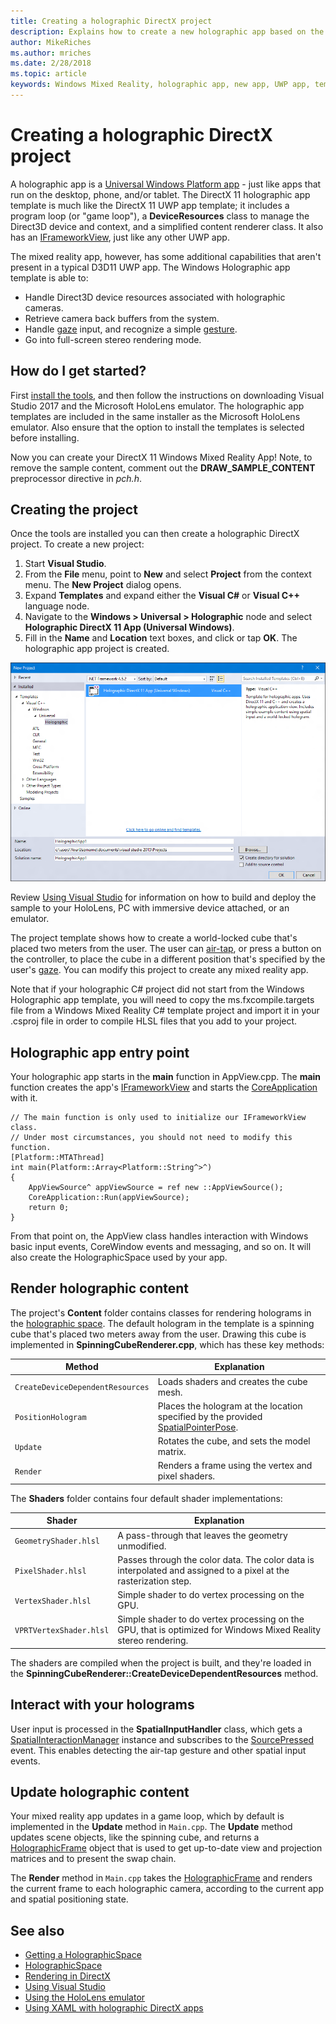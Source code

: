 ```yaml
---
title: Creating a holographic DirectX project
description: Explains how to create a new holographic app based on the Windows Mixed Reality app template.
author: MikeRiches
ms.author: mriches
ms.date: 2/28/2018
ms.topic: article
keywords: Windows Mixed Reality, holographic app, new app, UWP app, template app, holograms, new project, walkthrough, download, sample code
---
```




# Creating a holographic DirectX project

A holographic app is a [Universal Windows Platform app](https://msdn.microsoft.com/en-us/library/windows/apps/dn894631.aspx) - just like apps that run on the desktop, phone, and/or tablet. The DirectX 11 holographic app template is much like the DirectX 11 UWP app template; it includes a program loop (or "game loop"), a **DeviceResources** class to manage the Direct3D device and context, and a simplified content renderer class. It also has an [IFrameworkView](https://msdn.microsoft.com/en-us/library/windows/apps/windows.applicationmodel.core.iframeworkview.aspx), just like any other UWP app.

The mixed reality app, however, has some additional capabilities that aren't present in a typical D3D11 UWP app. The Windows Holographic app template is able to:
* Handle Direct3D device resources associated with holographic cameras.
* Retrieve camera back buffers from the system.
* Handle [gaze](gaze.md) input, and recognize a simple [gesture](gestures.md).
* Go into full-screen stereo rendering mode.

## How do I get started?

First [install the tools](install-the-tools.md), and then follow the instructions on downloading Visual Studio 2017 and the Microsoft HoloLens emulator. The holographic app templates are included in the same installer as the Microsoft HoloLens emulator. Also ensure that the option to install the templates is selected before installing.

Now you can create your DirectX 11 Windows Mixed Reality App! Note, to remove the sample content, comment out the **DRAW_SAMPLE_CONTENT** preprocessor directive in *pch.h*.

## Creating the project

Once the tools are installed you can then create a holographic DirectX project. To create a new project:
1. Start **Visual Studio**.
2. From the **File** menu, point to **New** and select **Project** from the context menu. The **New Project** dialog opens.
3. Expand **Templates** and expand either the **Visual C#** or **Visual C++** language node.
4. Navigate to the **Windows > Universal > Holographic** node and select **Holographic DirectX 11 App (Universal Windows)**.
5. Fill in the **Name** and **Location** text boxes, and click or tap **OK**. The holographic app project is created.

![Screenshot of the holographic app project template in Visual Studio](images/holographic-directx-app-cpp-new-project.png)

Review [Using Visual Studio](using-visual-studio.md) for information on how to build and deploy the sample to your HoloLens, PC with immersive device attached, or an emulator.

The project template shows how to create a world-locked cube that's placed two meters from the user. The user can [air-tap](gestures.md#air-tap), or press a button on the controller, to place the cube in a different position that's specified by the user's [gaze](gaze.md). You can modify this project to create any mixed reality app.

Note that if your holographic C# project did not start from the Windows Holographic app template, you will need to copy the ms.fxcompile.targets file from a Windows Mixed Reality C# template project and import it in your .csproj file in order to compile HLSL files that you add to your project.

## Holographic app entry point

Your holographic app starts in the **main** function in AppView.cpp. The **main** function creates the app's [IFrameworkView](https://msdn.microsoft.com/en-us/library/windows/apps/windows.applicationmodel.core.iframeworkview.aspx) and starts the [CoreApplication](https://msdn.microsoft.com/en-us/library/windows/apps/windows.applicationmodel.core.coreapplication.aspx) with it.




```
// The main function is only used to initialize our IFrameworkView class.
// Under most circumstances, you should not need to modify this function.
[Platform::MTAThread]
int main(Platform::Array<Platform::String^>^)
{
    AppViewSource^ appViewSource = ref new ::AppViewSource();
    CoreApplication::Run(appViewSource);
    return 0;
}
```

From that point on, the AppView class handles interaction with Windows basic input events, CoreWindow events and messaging, and so on. It will also create the HolographicSpace used by your app.

## Render holographic content

The project's **Content** folder contains classes for rendering holograms in the [holographic space](getting-a-holographicspace.md). The default hologram in the template is a spinning cube that's placed two meters away from the user. Drawing this cube is implemented in **SpinningCubeRenderer.cpp**, which has these key methods:

|  Method  |  Explanation | 
|----------|----------|
|  `CreateDeviceDependentResources` |  Loads shaders and creates the cube mesh. | 
|  `PositionHologram` |  Places the hologram at the location specified by the provided [SpatialPointerPose](https://msdn.microsoft.com/en-us/library/windows/apps/windows.ui.input.spatial.spatialpointerpose.aspx). | 
|  `Update` |  Rotates the cube, and sets the model matrix. | 
|  `Render` |  Renders a frame using the vertex and pixel shaders. | 

The **Shaders** folder contains four default shader implementations:

|  Shader  |  Explanation | 
|----------|----------|
|  `GeometryShader.hlsl` |  A pass-through that leaves the geometry unmodified. | 
|  `PixelShader.hlsl` |  Passes through the color data. The color data is interpolated and assigned to a pixel at the rasterization step. | 
|  `VertexShader.hlsl` |  Simple shader to do vertex processing on the GPU. | 
|  `VPRTVertexShader.hlsl` |  Simple shader to do vertex processing on the GPU, that is optimized for Windows Mixed Reality stereo rendering. | 

The shaders are compiled when the project is built, and they're loaded in the **SpinningCubeRenderer::CreateDeviceDependentResources** method.

## Interact with your holograms

User input is processed in the **SpatialInputHandler** class, which gets a [SpatialInteractionManager](https://msdn.microsoft.com/en-us/library/windows/apps/windows.ui.input.spatial.spatialinteractionmanager.aspx) instance and subscribes to the [SourcePressed](https://msdn.microsoft.com/en-us/library/windows/apps/windows.ui.input.spatial.spatialinteractionmanager.sourcepressed.aspx) event. This enables detecting the air-tap gesture and other spatial input events.

## Update holographic content

Your mixed reality app updates in a game loop, which by default is implemented in the **Update** method in `Main.cpp`. The **Update** method updates scene objects, like the spinning cube, and returns a [HolographicFrame](https://msdn.microsoft.com/en-us/library/windows/apps/windows.graphics.holographic.holographicframe.aspx) object that is used to get up-to-date view and projection matrices and to present the swap chain.

The **Render** method in `Main.cpp` takes the [HolographicFrame](https://msdn.microsoft.com/en-us/library/windows/apps/windows.graphics.holographic.holographicframe.aspx) and renders the current frame to each holographic camera, according to the current app and spatial positioning state.

## See also
* [Getting a HolographicSpace](getting-a-holographicspace.md)
* [HolographicSpace](https://msdn.microsoft.com/en-us/library/windows/apps/windows.graphics.holographic.holographicspace.aspx)
* [Rendering in DirectX](rendering-in-directx.md)
* [Using Visual Studio](using-visual-studio.md)
* [Using the HoloLens emulator](using-the-hololens-emulator.md)
* [Using XAML with holographic DirectX apps](using-xaml-with-holographic-directx-apps.md)
